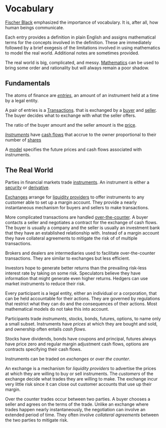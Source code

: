 # Vocabulary 

[Fischer Black](https://en.wikipedia.org/wiki/Fischer_Black)
emphasized the importance of vocabulary.
It is, after all, how human beings communicate.

Each entry provides a definition in plain English and assigns mathematical
terms for the concepts involved in the definition. These are immediately
followed by a brief exegesis of the limitations involved in using
mathematics to model the real world. Additional notes are sometimes
provided.

The real world is big, complicated, and messy.
[Mathematics](mathematics.md) can be used to bring some order
and rationality but will always remain a poor shadow.

## Fundamentals

The atoms of finance are [_entries_](entry.md),
an amount of an instrument held
at a time by a legal entity.

A pair of entries is a [Transactions](transaction.md).
that is exchanged by a [buyer](buyer.md) and [seller](seller.md).
The buyer decides what to exchange with what the seller offers.

The ratio
of the buyer amount and the seller amount is the [price](price.md).

[_Instruments_](instrument.md) have [cash flows](cash_flow.md) that
accrue to the owner proportional to their number of [shares](share.md)

<!-- [stocks](stock.md) have dividends, [bonds](bond.md) have coupons,
[futures](futures.md) have margin adjustments.  -->

A [model](model.md) specifies the
future prices and cash flows associated with instruments.

<!-- (who, what, when, where, why) -->

## The Real World

Parties in financial markets trade [instruments](instrument.md).
An instrument is either a [security](security.md) or [derivative](derivative.md).

[Exchanges](exchange.md) arrange for [liquidity
providers](liquidity_provider.md) to offer instruments to any customer
able to set up a margin account.  They provide a nearly instantaneous
mechanism for buyers and sellers to make transactions.

More complicated transactions are handled [over-the-counter](otd.md).
A buyer contacts a seller and negotiates a contract for the
exchange of cash flows. The buyer is usually a company and
the seller is usually an investment bank that they have an
established relationship with. Instead of a margin account
they have collateral agreements to mitigate the risk of
of multiple transactions.

Brokers and dealers are intermediaries used to facilitate
over-the-counter transactions. They are similar to exchanges
but less efficient.

Investors hope to generate better returns than the prevailing risk-less
interest rate by taking on some risk.  Speculators believe they have
information that might generate even higher returns. Hedgers can use
market instruments to reduce their risk.

Every participant is a legal entity, either an individual or a
corporation, that can be held accountable for their actions. They
are governed by regulations that restrict what they can do and the
consequences of their actions. Most mathematical models do not take
this into account. 

Participants trade _instruments_, stocks, bonds, futures, options, to
name only a small subset. Instruments have _prices_ at which they are
bought and sold, and ownership often entails _cash flows_.

Stocks have dividends, bonds have coupons and principal, futures always
have price zero and regular margin adjustment cash flows,
options are contracts specifying their cash flows.

Instruments can be traded on _exchanges_ or _over the counter_.

An exchange is a mechanism for _liquidity providers_ to advertise
the prices at which they are willing to buy or sell instruments.
The _customers_ of the exchange decide what trades they are willing
to make. The exchange incur very little risk since it can close
out customer accounts that use up their margin.

Over the counter trades occur between two parties. A buyer chooses
a seller and agrees on the terms of the trade. Unlike an exchange
where trades happen nearly instantaneously, the negotiation can
involve an extended period of time. They often involve _collateral
agreements_ between the two parties to mitigate risk.
